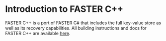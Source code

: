 Introduction to FASTER C++
==========================

FASTER C++ is a port of FASTER C# that includes the full key-value store as well as its recovery capabilities. All building 
instructions and docs for FASTER C++ are available [here](https://microsoft.github.io/FASTER/docs/fasterkv-cpp/).
